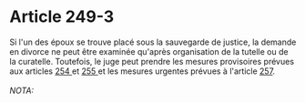 # Article 249-3

Si l'un des époux se trouve placé sous la sauvegarde de justice, la demande en divorce ne peut être examinée qu'après organisation de la tutelle ou de la curatelle. Toutefois, le juge peut prendre les mesures provisoires prévues aux articles <a href='/code-civil/livre-ier-des-personnes/titre-vi-du-divorce/chapitre-ii-de-la-procedure-du-divorce/section-3-des-mesures-provisoires/254.md' title='Code civil - art. 254 (V)'>254 </a>et <a href='/code-civil/livre-ier-des-personnes/titre-vi-du-divorce/chapitre-ii-de-la-procedure-du-divorce/section-3-des-mesures-provisoires/255.md' title='Code civil - art. 255 (V)'>255 </a>et les mesures urgentes prévues à l'article <a href='/code-civil/livre-ier-des-personnes/titre-vi-du-divorce/chapitre-ii-de-la-procedure-du-divorce/section-3-des-mesures-provisoires/257.md' title='Code civil - art. 257 (V)'>257</a>.<br/><br/><i>NOTA:</i>